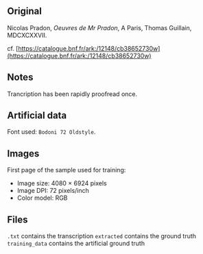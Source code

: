 ## Original
Nicolas Pradon, _Oeuvres de Mr Pradon_,
A Paris, Thomas Guillain,
MDCXCXXVII.

cf. [https://catalogue.bnf.fr/ark:/12148/cb38652730w](https://catalogue.bnf.fr/ark:/12148/cb38652730w)

## Notes
Trancription has been rapidly proofread once.

## Artificial data
Font used: `Bodoni 72 Oldstyle`.

## Images

First page of the sample used for training:
- Image size: 4080 × 6924 pixels
- Image DPI: 72 pixels/inch
- Color model: RGB

## Files

```.txt``` contains the transcription
```extracted``` contains the ground truth
```training_data``` contains the artificial ground truth
